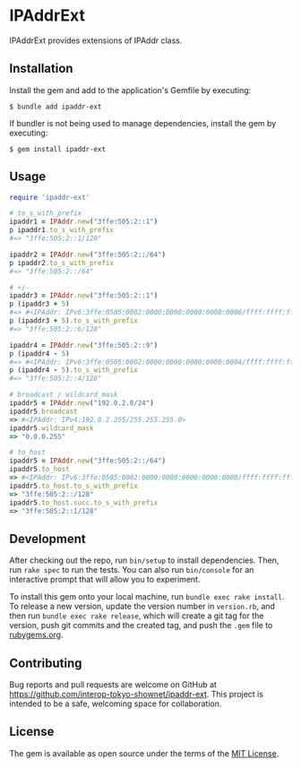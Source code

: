 # IPAddrExt

IPAddrExt provides extensions of IPAddr class.

## Installation

Install the gem and add to the application's Gemfile by executing:

    $ bundle add ipaddr-ext

If bundler is not being used to manage dependencies, install the gem by executing:

    $ gem install ipaddr-ext

## Usage

```ruby
require 'ipaddr-ext'

# to_s_with_prefix
ipaddr1 = IPAddr.new("3ffe:505:2::1")
p ipaddr1.to_s_with_prefix
#=> "3ffe:505:2::1/128"

ipaddr2 = IPAddr.new("3ffe:505:2::/64")
p ipaddr2.to_s_with_prefix
#=> "3ffe:505:2::/64"

# +/-
ipaddr3 = IPAddr.new("3ffe:505:2::1")
p (ipaddr3 + 5)
#=> #<IPAddr: IPv6:3ffe:0505:0002:0000:0000:0000:0000:0006/ffff:ffff:ffff:ffff:ffff:ffff:ffff:ffff>
p (ipaddr3 + 5).to_s_with_prefix
#=> "3ffe:505:2::6/128"

ipaddr4 = IPAddr.new("3ffe:505:2::9")
p (ipaddr4 - 5)
#=> #<IPAddr: IPv6:3ffe:0505:0002:0000:0000:0000:0000:0004/ffff:ffff:ffff:ffff:ffff:ffff:ffff:ffff>
p (ipaddr4 - 5).to_s_with_prefix
#=> "3ffe:505:2::4/128"

# broadcast / wildcard_mask
ipaddr5 = IPAddr.new("192.0.2.0/24")
ipaddr5.broadcast
=> #<IPAddr: IPv4:192.0.2.255/255.255.255.0>
ipaddr5.wildcard_mask
=> "0.0.0.255"

# to_host
ipaddr5 = IPAddr.new("3ffe:505:2::/64")
ipaddr5.to_host
=> #<IPAddr: IPv6:3ffe:0505:0002:0000:0000:0000:0000:0000/ffff:ffff:ffff:ffff:ffff:ffff:ffff:ffff>
ipaddr5.to_host.to_s_with_prefix
=> "3ffe:505:2::/128"
ipaddr5.to_host.succ.to_s_with_prefix
=> "3ffe:505:2::1/128"
```

## Development

After checking out the repo, run `bin/setup` to install dependencies. Then, run `rake spec` to run the tests. You can also run `bin/console` for an interactive prompt that will allow you to experiment.

To install this gem onto your local machine, run `bundle exec rake install`. To release a new version, update the version number in `version.rb`, and then run `bundle exec rake release`, which will create a git tag for the version, push git commits and the created tag, and push the `.gem` file to [rubygems.org](https://rubygems.org).

## Contributing

Bug reports and pull requests are welcome on GitHub at https://github.com/interop-tokyo-shownet/ipaddr-ext. This project is intended to be a safe, welcoming space for collaboration.

## License

The gem is available as open source under the terms of the [MIT License](https://opensource.org/licenses/MIT).
